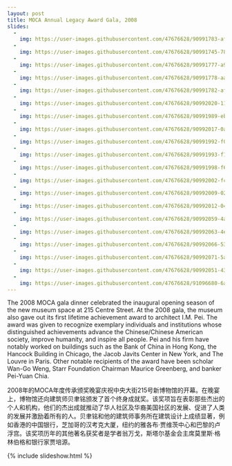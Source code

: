 ```yaml
---
layout: post
title: MOCA Annual Legacy Award Gala, 2008
slides:
  -
    img: https://user-images.githubusercontent.com/47676628/90991783-afb68780-e579-11ea-9df3-313796654bed.jpg
  -
    img: https://user-images.githubusercontent.com/47676628/90991745-7847db00-e579-11ea-9b9f-c8cbdd204481.jpg
  -
    img: https://user-images.githubusercontent.com/47676628/90991777-a9281000-e579-11ea-8ac8-5d84105e9ba1.jpg
  -
    img: https://user-images.githubusercontent.com/47676628/90991778-aaf1d380-e579-11ea-977c-282bc2df487f.jpg
  -
    img: https://user-images.githubusercontent.com/47676628/90991782-af1df100-e579-11ea-89a3-f06b815403c3.jpg
  -
    img: https://user-images.githubusercontent.com/47676628/90992020-112b2600-e57b-11ea-81f4-fd767d6e75e1.jpg
  -
    img: https://user-images.githubusercontent.com/47676628/90991989-eb9e1c80-e57a-11ea-92b4-5df99c16e11a.jpg
  -
    img: https://user-images.githubusercontent.com/47676628/90992017-0a041800-e57b-11ea-92f7-e55ed2267f72.jpg
  -
    img: https://user-images.githubusercontent.com/47676628/90991992-f0fb6700-e57a-11ea-9409-f9c035a7e59c.jpg
  -
    img: https://user-images.githubusercontent.com/47676628/90991993-f193fd80-e57a-11ea-859b-beea22d73035.jpg
  -
    img: https://user-images.githubusercontent.com/47676628/90991998-f6f14800-e57a-11ea-829f-e778bbcfe520.jpg
  -
    img: https://user-images.githubusercontent.com/47676628/90992002-fc4e9280-e57a-11ea-8afd-f38d517d8425.jpg
  -
    img: https://user-images.githubusercontent.com/47676628/90992009-02dd0a00-e57b-11ea-8e4a-b97dddbfc07f.jpg
  -
    img: https://user-images.githubusercontent.com/47676628/90992012-04a6cd80-e57b-11ea-8cf1-fb0c4cb49700.jpg
  -
    img: https://user-images.githubusercontent.com/47676628/90992059-4a639600-e57b-11ea-9bca-a7fb651b5382.jpg
  -
    img: https://user-images.githubusercontent.com/47676628/90992063-4e8fb380-e57b-11ea-9ae7-e7e78bf8720e.jpg
  -
    img: https://user-images.githubusercontent.com/47676628/90992066-53546780-e57b-11ea-99a3-9b17024e9dc4.jpg
  -
    img: https://user-images.githubusercontent.com/47676628/90992071-5a7b7580-e57b-11ea-9f33-d248d099ff9d.jpg
  -
    img: https://user-images.githubusercontent.com/47676628/90992051-43d51e80-e57b-11ea-91d7-a855eb9c1e02.jpg
  -
    img: https://user-images.githubusercontent.com/47676628/91096680-6a9f5d80-e62c-11ea-9739-cc1f64d2a6d1.jpg
---
```


The 2008 MOCA gala dinner celebrated the inaugural opening season of the new museum space at 215 Centre Street.  At the 2008 gala, the museum also gave out its first lifetime achievement award to architect I.M. Pei.  The award was given to recognize exemplary individuals and institutions whose distinguished achievements advance the Chinese/Chinese American society, improve humanity, and inspire all people.   Pei and his firm have notably worked on buildings such as the Bank of China in Hong Kong, the Hancock Building in Chicago, the Jacob Javits Center in New York, and The Louvre in Paris.    Other notable recipients of the award have been scholar Wan-Go Weng, Starr Foundation Chairman Maurice Greenberg, and banker Pei-Yuan Chia.  

2008年的MOCA年度传承颁奖晚宴庆祝中央大街215号新博物馆的开幕。在晚宴上，博物馆还向建筑师贝聿铭颁发了首个终身成就奖。该奖项旨在表彰那些杰出的个人和机构，他们的杰出成就推动了华人社区及华裔美国社区的发展、促进了人类的发展并激励着所有的人。贝聿铭和他的建筑师事务所在建筑设计上成绩显著，例如香港的中国银行，芝加哥的汉考克大厦，纽约的雅各布·贾维茨中心和巴黎的卢浮宫。该奖项历年的其他著名获奖者是学者翁万戈，斯塔尔基金会主席莫里斯·格林伯格和银行家贾培源。

{% include slideshow.html %}
